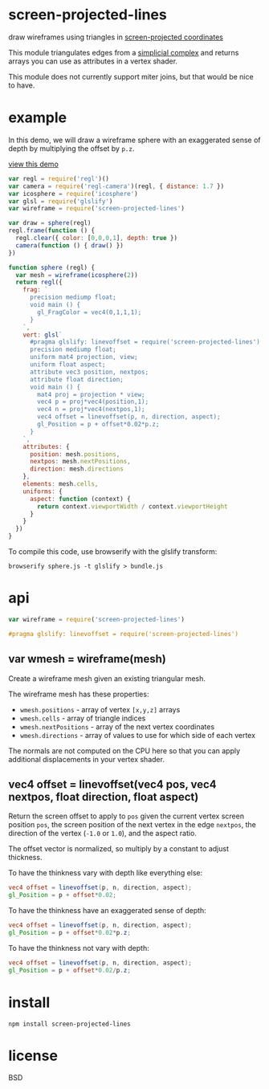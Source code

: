 # screen-projected-lines

draw wireframes using triangles in [screen-projected coordinates][1]

This module triangulates edges from a [simplicial complex][2] and returns
arrays you can use as attributes in a vertex shader.

This module does not currently support miter joins, but that would be nice to
have.

[1]: https://mattdesl.svbtle.com/drawing-lines-is-hard#screenspace-projected-lines_2
[2]: https://npmjs.com/package/simplicial-complex

# example

In this demo, we will draw a wireframe sphere with an exaggerated sense of
depth by multiplying the offset by `p.z`.

[view this demo](https://substack.neocities.org/wireframe_sphere.html)

``` js
var regl = require('regl')()
var camera = require('regl-camera')(regl, { distance: 1.7 })
var icosphere = require('icosphere')
var glsl = require('glslify')
var wireframe = require('screen-projected-lines')

var draw = sphere(regl)
regl.frame(function () {
  regl.clear({ color: [0,0,0,1], depth: true })
  camera(function () { draw() })
})

function sphere (regl) {
  var mesh = wireframe(icosphere(2))
  return regl({
    frag: `
      precision mediump float;
      void main () {
        gl_FragColor = vec4(0,1,1,1);
      }
    `,
    vert: glsl`
      #pragma glslify: linevoffset = require('screen-projected-lines')
      precision mediump float;
      uniform mat4 projection, view;
      uniform float aspect;
      attribute vec3 position, nextpos;
      attribute float direction;
      void main () {
        mat4 proj = projection * view;
        vec4 p = proj*vec4(position,1);
        vec4 n = proj*vec4(nextpos,1);
        vec4 offset = linevoffset(p, n, direction, aspect);
        gl_Position = p + offset*0.02*p.z;
      }
    `,
    attributes: {
      position: mesh.positions,
      nextpos: mesh.nextPositions,
      direction: mesh.directions
    },
    elements: mesh.cells,
    uniforms: {
      aspect: function (context) {
        return context.viewportWidth / context.viewportHeight
      }
    }
  })
}
```

To compile this code, use browserify with the glslify transform:

```
browserify sphere.js -t glslify > bundle.js
```

# api

``` js
var wireframe = require('screen-projected-lines')
```

``` glsl
#pragma glslify: linevoffset = require('screen-projected-lines')
```

## var wmesh = wireframe(mesh)

Create a wireframe mesh given an existing triangular mesh.

The wireframe mesh has these properties:

* `wmesh.positions` - array of vertex `[x,y,z]` arrays
* `wmesh.cells` - array of triangle indices
* `wmesh.nextPositions` - array of the next vertex coordinates
* `wmesh.directions` - array of values to use for which side of each vertex

The normals are not computed on the CPU here so that you can apply additional
displacements in your vertex shader.

## vec4 offset = linevoffset(vec4 pos, vec4 nextpos, float direction, float aspect)

Return the screen offset to apply to `pos` given the current vertex screen
position `pos`, the screen position of the next vertex in the edge `nextpos`,
the direction of the vertex (`-1.0` or `1.0`), and the aspect ratio.

The offset vector is normalized, so multiply by a constant to adjust thickness.

To have the thinkness vary with depth like everything else:

``` glsl
vec4 offset = linevoffset(p, n, direction, aspect);
gl_Position = p + offset*0.02;
```

To have the thinkness have an exaggerated sense of depth:

``` glsl
vec4 offset = linevoffset(p, n, direction, aspect);
gl_Position = p + offset*0.02*p.z;
```

To have the thinkness not vary with depth:

``` glsl
vec4 offset = linevoffset(p, n, direction, aspect);
gl_Position = p + offset*0.02/p.z;
```

# install

```
npm install screen-projected-lines
```

# license

BSD
